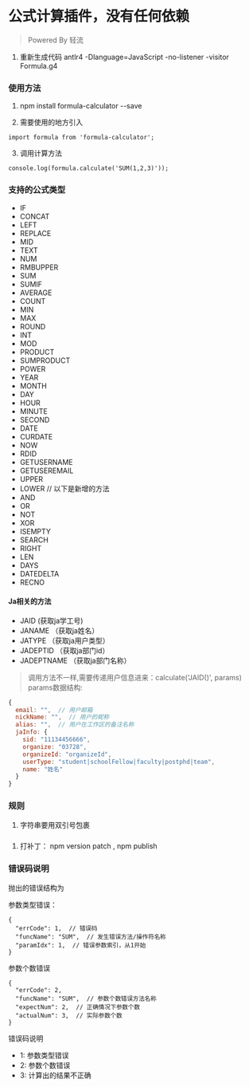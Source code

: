 # 公式计算插件，没有任何依赖

> Powered By 轻流

1. 重新生成代码 antlr4 -Dlanguage=JavaScript -no-listener -visitor Formula.g4

### 使用方法

1. npm install formula-calculator --save

2. 需要使用的地方引入

  `import formula from 'formula-calculator';`

3. 调用计算方法

  `console.log(formula.calculate('SUM(1,2,3)'));`

### 支持的公式类型

- IF
- CONCAT
- LEFT
- REPLACE
- MID
- TEXT
- NUM
- RMBUPPER
- SUM
- SUMIF
- AVERAGE
- COUNT
- MIN
- MAX
- ROUND
- INT
- MOD
- PRODUCT
- SUMPRODUCT
- POWER
- YEAR
- MONTH
- DAY
- HOUR
- MINUTE
- SECOND
- DATE
- CURDATE
- NOW
- RDID
- GETUSERNAME
- GETUSEREMAIL
- UPPER
- LOWER
// 以下是新增的方法
- AND
- OR
- NOT
- XOR
- ISEMPTY
- SEARCH
- RIGHT
- LEN
- DAYS
- DATEDELTA
- RECNO

#### Ja相关的方法

- JAID  (获取ja学工号)
- JANAME  （获取ja姓名）
- JATYPE  （获取ja用户类型）
- JADEPTID  （获取ja部门id）
- JADEPTNAME  （获取ja部门名称）
> 调用方法不一样,需要传递用户信息进来：calculate('JAID()', params)
> params数据结构: 
```javascript
{
  email: "",  // 用户邮箱
  nickName: "",  // 用户的昵称
  alias: "",  // 用户在工作区的备注名称
  jaInfo: {
    sid: "11134456666", 
    organize: "03728",
    organizeId: "organizeId",
    userType: "student|schoolFellow|faculty|postphd|team",
    name: "姓名"
  }
}
```

### 规则

1. 字符串要用双引号包裹

###

1. 打补丁： npm version patch , npm publish


### 错误码说明
抛出的错误结构为

参数类型错误：
```
{
  "errCode": 1,  // 错误码
  "funcName": "SUM",  // 发生错误方法/操作符名称
  "paramIdx": 1,  // 错误参数索引，从1开始
}
```

参数个数错误
```
{
  "errCode": 2,
  "funcName": "SUM",  // 参数个数错误方法名称
  "expectNum": 2,  // 正确情况下参数个数
  "actualNum": 3,  // 实际参数个数
}
```

错误码说明
- 1: 参数类型错误
- 2: 参数个数错误
- 3: 计算出的结果不正确